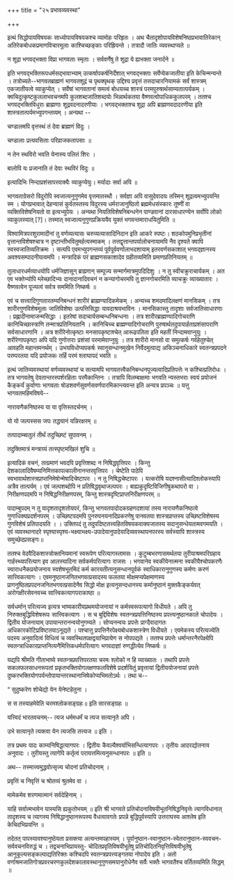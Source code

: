 +++
title = "२५ प्रभावव्यवस्था"

+++

इत्थं सिद्धोपायविषयकः साध्योपायविषयकश्च व्यामोहः परिहृतः । अथ चैतादृशोपायविशेषनिष्ठप्रभावातिरेकान् अतिरेकबोधकप्रमाणविचारमूलाः काश्चिच्छङ्काः परिह्रियन्ते । तत्रादौ जातिः व्यवस्थाप्यते ॥

न शूद्रा भगवद्भक्ता विप्रा भागवताः स्मृताः । सर्ववर्णेषु ते शूद्रा ये ह्यभक्ता जनार्दने ॥

इति भगवद्भक्तिरूपधर्मसद्भावाभ्याम् उत्कर्षापकर्षनिर्देशात् भगवद्भक्ताः सर्वेप्येकजातीया इति केचिन्मन्यन्ते । तत्रोच्यते--भागवतब्राह्मणं भागवतशूद्रं च पृथक्पृथक् उद्दिश्य प्रवृत्तं तत्तदाचारनियामकं सर्वं शास्त्रम् एकजातीयत्वे व्याकुप्येत् । सर्वेषां भागवतानां समत्वं बोधयच्च शास्त्रं परमपुरुषार्थसाम्यतात्पर्यकम् । क्वचिदुत्कृष्टकुललाभवचनमपि कुलशब्दजातिशब्दयोः भिन्नार्थकतया वैष्णवत्वोपाधिककुलपरम् । ततश्च भगवद्भक्तिविधुराः ब्राह्मणाः शूद्रवदनादरणीयाः । भगवद्भक्ताश्च शूद्रा अपि ब्राह्मणवदादरणीया इति शास्त्रतात्पर्यमभ्युपगन्तव्यम् । अन्यथा --

चण्डालमपि वृत्तस्थं तं देवा ब्राह्मणं विदुः ।

चण्डालाः प्रत्यवसिताः परिव्राजकतापसाः ॥

न तेन स्थविरो भवति येनास्य पलितं शिरः ।

बालोपि यः प्रजानाति तं देवाः स्थविरं विदुः ॥

इत्यादिभिः निन्दाप्रशंसापरवाक्यैः व्याकुप्येयुः। मर्यादाः सर्वा अपि ॥

भागवताग्रेसरो विदुरोपि स्वजात्यनुगुणमेव वृत्तमातस्थौ । सर्वज्ञा अपि वासुदेवादयः तस्मिन् शूद्रत्वमभ्युपयन्ति स्म । योगप्रभावात् देहन्यासं कुर्वतस्तस्य विदुरस्य धर्मराजानुष्ठितो ब्रह्ममेधसंस्कारः तूष्णीं वा व्यक्तिविशेषनियतो वा इत्यभ्युपेयः । अन्यथा नियतिविशेषनिबन्धनेन पाण्डवानां दारसाधारण्येन सर्वोपि लोको व्याकुलस्यात् [‍?]। तस्मात् स्वजात्यनुगुणप्रक्रिययैव युक्तं भगवन्तमाराधयितुमिति ॥

विश्वामित्रपरशुरामादीनां तु वर्णव्यत्यासः चरुव्यत्यासादिनिदान इति आकरे स्पष्टः। शठकोपमुनिप्रभृतीनां वृत्तान्तविशेषश्चात्र न दृष्टान्तीभवितुमर्हत्यस्माकम् । तत्तद्वृत्तान्तपर्यालोचनायामपि नैव दृश्यते क्वापि स्वस्वजातिव्यतिक्रमः । सत्यपि एवमभ्युपगन्तव्यं पूर्वपूर्ववर्णालाभदशायाम् इतरवर्णसकाशात् भगवद्ज्ञानस्य अवश्यसम्पादनीयत्वमपि । मन्त्रादिकं परं ब्राह्मणसकाशादेव ग्रहीतव्यमिति प्रमाणप्रतिनियतम् ॥

तुलाधारधर्मव्याधयोपि धर्मजिज्ञासून् ब्राह्म्णान् सम्पूज्य सन्मार्गमात्रमुपदिदिशुः । न तु स्वीचक्रुराचार्यकम् । अत एव भक्तेभ्योपि म्लेच्छादिभ्यः दानादानादिवचनं न कन्यागोचरमपि तु ज्ञानगोचरमिति व्याचक्रुः व्याख्यातारः । वैष्णवत्वेन पूज्यत्वं सर्वत्र सममिति निष्कर्षः ॥

एवं च सत्त्वादिगुणतारतम्यनिबन्धनं शारीरं ब्राह्मण्यादिकमेकम् । अन्यच्च शमदमादिलक्षणं मानसिकम् । तत्र शारीरगुणविशेषमूलाः जातिविशेषाः उत्पत्तिसिद्धाः यावदाश्रयभाविनः । मानसिकास्तु तादृशाः सर्वजातिसाधारणाः । प्रह्लादीनामाजन्मसिद्धाः । इतरेषां सदाचार्यसम्बन्धनिबन्धनाः । तत्र शारीरब्राह्मण्यादिगोचराणि कानिचिच्छास्त्राणि तन्मात्रप्रतिनियतानि । कानिचिच्च ब्राह्मण्यादिगोचराणि पुरुषार्थतदुपायार्हताप्रशंसापराणि सर्वसाधारणानि । अत्र शरीरेनोत्कृष्टाः मनसापकृष्टाश्चेत् आरूढपतिता इति महतीं निन्दामवाप्नुयुः । शरीरेणापकृष्टा अपि यदि गुणोत्तराः प्रशंसां परमामेवाप्नुयुः । तत्र शारीरो मानसो वा समुत्कर्षः गर्वहेतुश्चेत् आवहति महान्तमनर्थम् । उभयविधोप्यपकर्षः स्वानुसन्धानमुखेन निर्वेदमुत्पाद्य अकिञ्चनाधिकारे स्वतन्त्रप्रपदने परम्परतया यदि प्रयोजकः तर्हि परमं श्लाघापदं भवति ॥

इत्थं जातिव्यवस्थायां वर्णव्यवस्थायां च सत्यामपि भागवतत्त्वैकनिबन्धनपूज्यत्वादिप्रतिपत्तेः न कश्चित्प्रतिरोधः । तत्र भागवतेषु देवतान्तरस्पर्शरहिताः परमैकान्तिनः । तत्रापि विलम्बाक्षमाः भगवति न्यस्तभराः स्वयं प्रयोजनं कैङ्कर्यं कुर्वाणाः भागवताः षोडशवर्णसुवर्णसवर्णपारमिकान्त्यवन्त इति अन्यत्र प्रपञ्चः ॥ यत्तु भागवतमहिमविषये--

नारायणैकनिष्ठस्य या या वृत्तिस्तदर्चनम् ।

यो यो जल्पस्सस जपः तद्ध्यानं यन्निरक्षरम् ॥

तत्पादाम्ब्वतुलं तीर्थं तदुच्छिष्टं सुपावनम् ।

तदुक्तिमात्रं मन्त्राग्र्यं तत्स्पृष्टमखिलं शुचि ॥

इत्यादिकं वचनं, तत्प्रमाणं भवदपि प्रवृत्तिशब्दः न निषिद्धवृत्तिपरः । किन्तु देशकालादिवैषम्यनिमित्तकापत्कालीनानन्तरवृत्तिपरः । चेष्टेति पाठेपि स्वभावार्थशास्त्रप्राप्तनिमेषोन्मेषादिचेष्टापरः । न तु निषिद्धचेष्टापरः । यत्करोषि यदश्नासीत्यादिश्लोकस्यापि अत्रैव तात्पर्यम् । एवं जल्पशब्दोपि न प्रतिषिद्धवृथाजल्पपरः । बाह्यकुदृष्टिविजिगीषुकथापरो वा । निरीक्षणपदमपि न निषिद्धनिरीक्षणपरम्, किन्तु शास्त्रदृष्टिप्राप्तनिरीक्षणपरम् ॥

पादाम्बुपदम् न तु यादृशतादृशतोयपरं, किन्तु भागवतपादोदकग्रहणदशायां तस्य नारायणैकनिष्ठत्वे गुणाधिक्यप्रदर्शनपरम् । उच्छिष्टपदमपि पुनरुपनयनादिप्रकरणेषु पानवतया शास्त्रप्राप्तस्य उच्छिष्टविशेषस्य गुणविशेषं प्रतिपादयति । । उक्तिपदं तु तदुपदिष्टतत्त्वहितविषयकवाक्यजातस्य सदानुसन्धेयतामवगमयति । एवं व्यवस्थानादरे स्पृश्यास्पृश्य-भक्ष्याभक्ष्य-उपादेयानुपादेयादिव्यवस्थापनपरस्य सर्वस्यापि शास्त्रस्य समुच्छेदप्रसङ्गः॥

ततश्च वेदवैदिकशास्त्रोक्तनियमानां स्वरूपेण परित्यागस्तामसः । कुटुम्बभरणासमर्थतया तुरीयाश्रमपरिग्रहाय गार्हस्थ्यपरित्याग इव आलस्यादिना सर्वकर्मपरित्यागः राजसः । भगवानेव स्वकीयेनात्मना स्वकीयैश्चोपकरणैः स्वाराधनैकप्रयोजनाय स्वशेषभूतमिदं कर्म कारयतीत्यनुसन्धानपूर्वकं स्वाधिकारानुगुणस्य कर्मणः करणं सात्त्विकत्यागः । एवमनुष्ठानजनितभगवत्प्रसादस्य फलतया मोक्षमप्यपेक्षमाणस्य प्रागनुष्ठितप्रपदनजनितभगवत्प्रसादेनैव सिद्धो मोक्ष इत्यनुसन्दधानस्य कर्मानुष्ठानं मुक्तकैङ्कर्यवत् अरोगक्षीरसेवनवच्च सात्त्विकत्यागपराकाष्ठा ॥

सर्वधर्मान् परित्यज्य इत्यत्र भाष्यकारीयप्रथमयोजनायां न कर्मस्वरूपत्यागो विधीयते । अपि तु निरुक्तबुद्धिविशेषरूपः सात्त्विकत्यागः । स च बुद्दिविशेषः स्वतन्त्रप्रपत्तिनिष्ठस्य प्रपत्त्यनुष्ठानकाले चोपादेयः । द्वितीय योजनायाम् उपायान्तरानन्वयोनुगम्यते । सोप्यनन्वयः प्रपत्तेः प्राग्दैवादागतः अधिकारकोटिप्रविष्टतयाऽनूद्यते । पश्चात्तु प्रपत्तिनैरपेक्ष्यबोधकशास्त्रेण विधीयते । एवमेकस्य परित्यज्येति पदस्य अनुवादित्वं विधित्वं च व्यवस्थितपक्षद्वयाभिप्रायेण स नोपपद्यते । ततश्च प्रपत्तेः धर्मान्तरनैरपेक्ष्येपि स्वतन्त्राधिकारप्राप्तनित्यनैमित्तिकधर्मपरित्यागः भगवदाज्ञां रुणद्धीत्येव निष्कर्षः ॥

यद्यपि श्रीमति गीताभाष्ये स्वतन्त्रप्रपत्तिपरतया चरमः श्लोको न हि व्याख्यातः । तथापि प्रपत्तेः सकलफलसाधनरूपतां प्रकृतभक्तियोगलक्षणफलविशेषे प्रदर्शयितुं प्रवृत्तायां द्वितीययोजनायां प्रपत्तेः दुष्करभक्तियोगपर्यन्तोपायान्तरस्थानाभिषेकोप्यभिमतोऽर्थः । तथा च--

“ सुदुष्करेण शोचेद्यो येन येनेष्टहेतुना ।

स स तस्याहमेवेति चरमश्लोकसङ्ग्रहः॥ इति सारसङ्ग्रहः ॥

यत्त्विदं भारतवचनम्-- त्यज धर्ममधर्मं च त्यज सत्यानृते अपि ।

उभे सत्यानृते त्यक्त्वा येन त्यजसि तत्त्यज ॥ इति ।

तत्र प्रथमः पादः काम्यनिषिद्धत्यागपरः । द्वितीयः कैवल्यैश्वर्याभिसन्धित्यागपरः । तृतीयः आदरद्योतनाय अनुवादः । तुरीयस्तु त्यागेपि कर्तृत्वं परायत्तमित्यनुसन्धानपरः ॥ इति ॥

अथ-- तस्मात्त्वमुद्धवोत्सृज्य चोदनां प्रतिचोदनाम् ।

प्रवृत्तिं च निवृत्तिं च श्रोतव्यं श्रुतमेव वा ।

मामेकमेव शरणमात्मानं सर्वदेहिनाम् ।

याहि सर्वात्मभावेन यास्यसि ह्यकुतोभयम् ॥ इति श्री भागवते प्रतिचोदनाविषयीभूतनिषिद्धनिवृत्तेः त्यागविधानात् तादृशस्य च त्यागस्य निषिद्धानुष्ठानरूपस्य वैधत्वावगतेः प्रपन्ने बुद्धिपूर्वस्यापि उत्तराघस्य आश्लेष इति केचिदभिप्रयन्ति ॥

तदेतत् पापस्यावश्यानुष्ठेयता प्रसक्त्या अत्यन्तमपहास्यम् । पूर्वानुष्ठान-स्वानुष्ठान-स्वेतरानुष्ठान-स्ववचन-सर्ववचनविरुद्धं च । तद्वचनाभिप्रायस्तु- चोदितप्रवृतिविषयीभूतेषु प्रतिचोदितनिवृत्तिविषयीभूतेषु आनुकूल्यसङ्कल्पाद्यतिरिक्तः कश्चिदपि स्वतन्त्रप्रपत्त्यङ्गतया नोपादेय इति । अतो वर्णाश्रमजातिगोत्रप्रवरचरणकुलदेशकालावस्थानुगुणसमयानुरोधेनैव सर्वैः भक्तैः भागवतैश्च वर्तितव्यमिति सिद्धम् ॥

